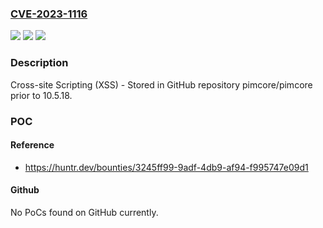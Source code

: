 ### [CVE-2023-1116](https://cve.mitre.org/cgi-bin/cvename.cgi?name=CVE-2023-1116)
![](https://img.shields.io/static/v1?label=Product&message=pimcore%2Fpimcore&color=blue)
![](https://img.shields.io/static/v1?label=Version&message=%3C%2010.5.18%20&color=brighgreen)
![](https://img.shields.io/static/v1?label=Vulnerability&message=CWE-79%20Improper%20Neutralization%20of%20Input%20During%20Web%20Page%20Generation%20('Cross-site%20Scripting')&color=brighgreen)

### Description

Cross-site Scripting (XSS) - Stored in GitHub repository pimcore/pimcore prior to 10.5.18.

### POC

#### Reference
- https://huntr.dev/bounties/3245ff99-9adf-4db9-af94-f995747e09d1

#### Github
No PoCs found on GitHub currently.

